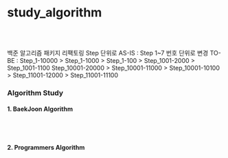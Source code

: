 # study_algorithm
<br/><br/>

백준 알고리즘 패키지 리팩토링
  Step 단위로
    AS-IS : Step 1~7
  번호 단위로 변경
    TO-BE : Step_1-10000 > Step_1-1000 > Step_1-100
                         > Step_1001-2000 > Step_1001-1100
            Step_10001-20000 > Step_10001-11000 > Step_10001-10100 
                             > Step_11001-12000 > Step_11001-11100 

### Algorithm Study
#### 1. BaekJoon Algorithm


<br/><br/>
#### 2. Programmers Algorithm






<br/><br/><br/><br/>
